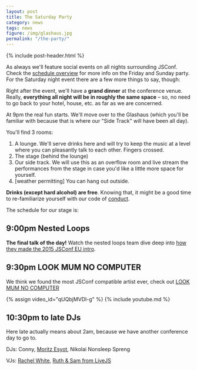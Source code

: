 ```yaml
---
layout: post
title: The Saturday Party
category: news
tags: news
figure: /img/glashaus.jpg
permalink: "/the-party/"
---
```

{% include post-header.html %}

As always we'll feature social events on all nights surrounding JSConf. Check the [schedule overview](/rough-schedule/) for more info on the Friday and Sunday party. For the Saturday night event there are a few more things to say, though:

Right after the event, we'll have a **grand dinner** at the conference venue. Really, **everything all night will be in roughly the same space** – so, no need to go back to your hotel, house, etc. as far as we are concerned.

At 9pm the real fun starts. We'll move over to the Glashaus (which you'll be familiar with because that is where our "Side Track" will have been all day).

You'll find 3 rooms:

  1. A lounge. We'll serve drinks here and will try to keep the music at a level where you can pleasantly talk to each other. Fingers crossed.
  2. The stage (behind the lounge)
  3. Our side track. We will use this as an overflow room and live stream the performances from the stage in case you'd like a little more space for yourself.
  4. [weather permitting] You can hang out outside.

**Drinks (except hard alcohol) are free**. Knowing that, it might be a good time to re-familiarize yourself with our code of [conduct](/code-of-conduct/).

The schedule for our stage is:

## 9:00pm Nested Loops

**The final talk of the day!** Watch the nested loops team dive deep into [how they made the 2015 JSConf EU intro](/speakers/kahlil-boris-jan-martin-how-its-made-opening-jsconfeu.html).

## 9:30pm LOOK MUM NO COMPUTER

We think we found the most JSConf compatible artist ever, check out [LOOK MUM NO COMPUTER](https://www.facebook.com/LOOKMUMNOCOMPUTER/)

{% assign video_id="qUQbjMVDl-g" %}
{% include youtube.md %}

## 10:30pm to late DJs

Here late actually means about 2am, because we have another conference day to go to.

DJs: Conny, [Moritz Esyot](https://soundcloud.com/moritz-esyot), Nikolai Nonsleep Spreng

VJs: [Rachel White](https://twitter.com/ohhoe), [Ruth & Sam from LiveJS](http://livejs.network/)
